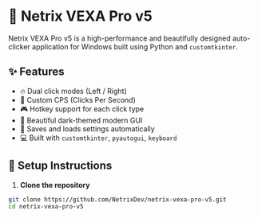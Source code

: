 # 🎯 Netrix VEXA Pro v5

Netrix VEXA Pro v5 is a high-performance and beautifully designed auto-clicker application for Windows built using Python and `customtkinter`.

## ✨ Features
- 🔥 Dual click modes (Left / Right)
- 💾 Custom CPS (Clicks Per Second)
- 🎮 Hotkey support for each click type
- 🌙 Beautiful dark-themed modern GUI
- 🧠 Saves and loads settings automatically
- 💻 Built with `customtkinter`, `pyautogui`, `keyboard`

## 🚀 Setup Instructions

1. **Clone the repository**
```bash
git clone https://github.com/NetrixDev/netrix-vexa-pro-v5.git
cd netrix-vexa-pro-v5
